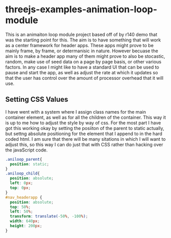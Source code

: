# threejs-examples-animation-loop-module

This is an animaiton loop module project based off of by r140 demo that was the starting point for this. The aim is to have something that will work as a center framework for header apps. These apps might prove to be mainly frame, by frame, or determanisic in nature. However becuase the aim is to make a header app many of them might prove to also be stocastic, random, make use of seed data on a page by page basis, or other various factors. In any case I might like to have a standard UI that can be used to pause and start the app, as well as adjust the rate at which it updates so that the user has control over the amount of processor overhead that it will use.


## Setting CSS Values

I have went with a system where I assign class names for the main container element, as well as for all the children of the container. This way it is up to me how to adjust the style by way of css. For the most part I have got this working okay by setting the posiiton of the parent to static actually, but settng absolute positioning for the element that I append to in the hard coded html. I am sure that there will be many sitations in which I will want to adjust this, so this way I can do just that with CSS rather than hacking over the javaScript code.

```css
.aniloop_parent{
  position: static;
}
.aniloop_child{
  position: absolute;
  left: 0px;
  top: 0px;
}
#nav_headerapp {
  position: absolute;
  top: 50%;
  left: 50%;
  transform: translate(-50%, -100%);
  width: 640px;
  height: 200px;
}
```